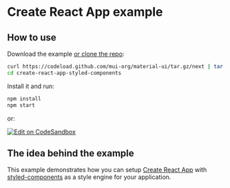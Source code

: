 # Create React App example

## How to use

Download the example [or clone the repo](https://github.com/mui-org/material-ui):

```sh
curl https://codeload.github.com/mui-org/material-ui/tar.gz/next | tar -xz --strip=2 material-ui-next/examples/create-react-app-styled-components
cd create-react-app-styled-components
```

Install it and run:

```sh
npm install
npm start
```

or:

[![Edit on CodeSandbox](https://codesandbox.io/static/img/play-codesandbox.svg)](https://codesandbox.io/s/github/mui-org/material-ui/tree/next/examples/create-react-app-styled-components)

## The idea behind the example

This example demonstrates how you can setup [Create React App](https://github.com/facebookincubator/create-react-app) with [styled-components](https://styled-components.com/) as a style engine for your application.